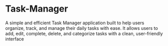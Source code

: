 # Task-Manager
A simple and efficient Task Manager application built to help users organize, track, and manage their daily tasks with ease. It allows users to add, edit, complete, delete, and categorize tasks with a clean, user-friendly interface

